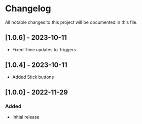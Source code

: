 # Changelog

All notable changes to this project will be documented in this file.
## [1.0.6] - 2023-10-11
- Fixed Time updates to Triggers


## [1.0.4] - 2023-10-11
- Added Stick buttons

## [1.0.0] - 2022-11-29

### Added
 - Initial release
